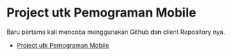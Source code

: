 # Project utk Pemograman Mobile

Baru pertama kali mencoba menggunakan Github dan client Repository nya.


- [Project utk Pemograman Mobile](#project-utk-pemograman-mobile)
